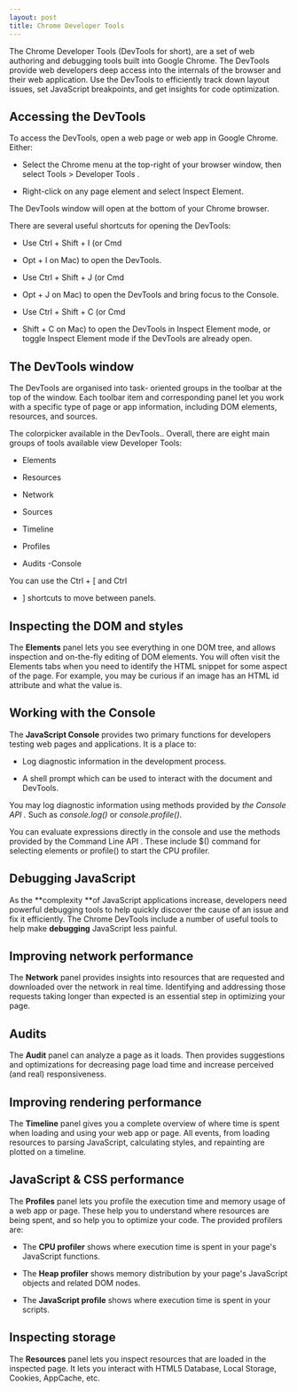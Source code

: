 ```yaml
---
layout: post
title: Chrome Developer Tools
---
```

 

The Chrome Developer Tools (DevTools
for short), are a set of web authoring and
debugging tools built into Google
Chrome. The DevTools provide web
developers deep access into the
internals of the browser and their web
application. Use the DevTools to
efficiently track down layout issues, set
JavaScript breakpoints, and get insights
for code optimization.


## Accessing the DevTools

To access the DevTools, open a web
page or web app in Google Chrome.
Either:

* Select the Chrome menu at the
top-right of your browser window,
then select Tools > Developer Tools .

- Right-click on any page element and
select Inspect Element.

The DevTools window will open at the
bottom of your Chrome browser.

There are several useful shortcuts for
opening the DevTools:

* Use Ctrl + Shift + I (or Cmd
+ Opt + I on Mac) to open the
DevTools.

- Use Ctrl + Shift + J (or Cmd
+ Opt + J on Mac) to open the
DevTools and bring focus to the
Console.

+ Use Ctrl + Shift + C (or Cmd
+ Shift + C on Mac) to open the
DevTools in Inspect Element mode, or
toggle Inspect Element mode if the
DevTools are already open.


## The DevTools window

The DevTools are organised into task-
oriented groups in the toolbar at the top
of the window. Each toolbar item and
corresponding panel let you work with a
specific type of page or app information,
including DOM elements, resources, and
sources.

The colorpicker available in the
DevTools..
Overall, there are eight main groups of
tools available view Developer Tools:

* Elements
- Resources
+ Network
* Sources
- Timeline
+ Profiles
* Audits
-Console

You can use the Ctrl + [ and Ctrl
+ ] shortcuts to move between panels.


## Inspecting the DOM and styles

The **Elements** panel lets you see
everything in one DOM tree, and allows
inspection and on-the-fly editing of
DOM elements. You will often visit the
Elements tabs when you need to identify
the HTML snippet for some aspect of the
page. For example, you may be curious
if an image has an HTML id attribute and
what the value is.

## Working with the Console

The **JavaScript Console** provides two
primary functions for developers testing
web pages and applications. It is a place
to:

* Log diagnostic information in the
development process.

- A shell prompt which can be used to
interact with the document and
DevTools.

You may log diagnostic information
using methods provided by *the Console
API .* Such as *console.log()* or
*console.profile()*.

You can evaluate expressions directly in
the console and use the methods
provided by the Command Line API .
These include $() command for selecting
elements or profile() to start the CPU
profiler.

## Debugging JavaScript

As the **complexity **of JavaScript
applications increase, developers need
powerful debugging tools to help quickly
discover the cause of an issue and fix it
efficiently. The Chrome DevTools include
a number of useful tools to help make
**debugging** JavaScript less painful.


## Improving network performance

The **Network** panel provides insights into
resources that are requested and
downloaded over the network in real
time. Identifying and addressing those
requests taking longer than expected is
an essential step in optimizing your
page.

## Audits

The **Audit** panel can analyze a page as it
loads. Then provides suggestions and
optimizations for decreasing page load
time and increase perceived (and real)
responsiveness. 

## Improving rendering performance

The **Timeline** panel gives you a complete
overview of where time is spent when
loading and using your web app or page.
All events, from loading resources to
parsing JavaScript, calculating styles,
and repainting are plotted on a timeline.


## JavaScript & CSS performance

The **Profiles** panel lets you profile the
execution time and memory usage of a
web app or page. These help you to
understand where resources are being
spent, and so help you to optimize your
code. The provided profilers are:

* The **CPU profiler** shows where
execution time is spent in your
page's JavaScript functions.

- The **Heap profiler** shows memory
distribution by your page's
JavaScript objects and related DOM
nodes.

+ The **JavaScript profile** shows where
execution time is spent in your
scripts.


## Inspecting storage

The **Resources** panel lets you inspect
resources that are loaded in the
inspected page. It lets you interact with
HTML5 Database, Local Storage,
Cookies, AppCache, etc.



